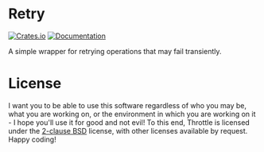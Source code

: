 # Retry

[![Crates.io](https://img.shields.io/crates/v/mysteriouspants-retry.svg)](https://crates.io/crates/mysteriouspants-retry)
[![Documentation](https://docs.rs/mysteriouspants_retry/badge.svg)](https://docs.rs/mysteriouspants_retry/)

A simple wrapper for retrying operations that may fail transiently.

# License

I want you to be able to use this software regardless of who you may be, what you are working on, or the environment in
which you are working on it - I hope you'll use it for good and not evil! To this end, Throttle is licensed under the
[2-clause BSD][2cbsd] license, with other licenses available by request. Happy coding!

[2cbsd]: https://opensource.org/licenses/BSD-2-Clause
